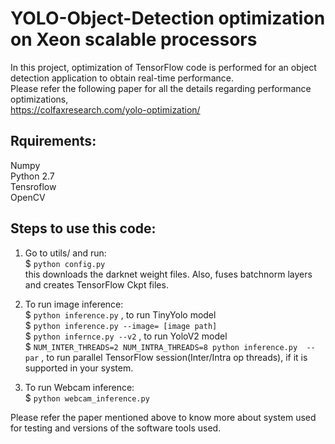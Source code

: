 # YOLO-Object-Detection optimization on Xeon scalable processors  
  
In this project, optimization of TensorFlow code is performed for an object detection application to obtain real-time performance.  
Please refer the following paper for all the details regarding performance optimizations,  
https://colfaxresearch.com/yolo-optimization/  

Rquirements:  
------------
Numpy  
Python 2.7  
Tensroflow   
OpenCV  


Steps to use this code:  
----------------------

1) Go to utils/ and run:   
   $ `python config.py`   
   this downloads the darknet weight files. Also, fuses batchnorm layers and creates TensorFlow Ckpt files.  

2) To run image inference:  
   $ `python inference.py` ,       to run TinyYolo model  
   $ `python inference.py --image= [image path]`  
   $ `python infernce.py --v2` ,   to run YoloV2 model  
   $ `NUM_INTER_THREADS=2 NUM_INTRA_THREADS=8 python inference.py  --par` ,    to run parallel TensorFlow session(Inter/Intra op threads), if it is supported in your system.  
  
3) To run Webcam inference:  
   $ `python webcam_inference.py`    
  
  
  
Please refer the paper mentioned above to know more about system used for testing and versions of the software tools used.  

  

